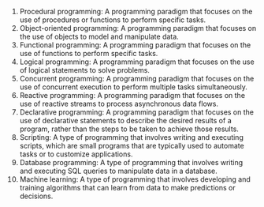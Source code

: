 1.  Procedural programming: A programming paradigm that focuses on the use of procedures or functions to perform specific tasks.
2.  Object-oriented programming: A programming paradigm that focuses on the use of objects to model and manipulate data.
3.  Functional programming: A programming paradigm that focuses on the use of functions to perform specific tasks.
4.  Logical programming: A programming paradigm that focuses on the use of logical statements to solve problems.
5.  Concurrent programming: A programming paradigm that focuses on the use of concurrent execution to perform multiple tasks simultaneously.
6.  Reactive programming: A programming paradigm that focuses on the use of reactive streams to process asynchronous data flows.
7.  Declarative programming: A programming paradigm that focuses on the use of declarative statements to describe the desired results of a program, rather than the steps to be taken to achieve those results.
8.  Scripting: A type of programming that involves writing and executing scripts, which are small programs that are typically used to automate tasks or to customize applications.
9.  Database programming: A type of programming that involves writing and executing SQL queries to manipulate data in a database.
10.  Machine learning: A type of programming that involves developing and training algorithms that can learn from data to make predictions or decisions.